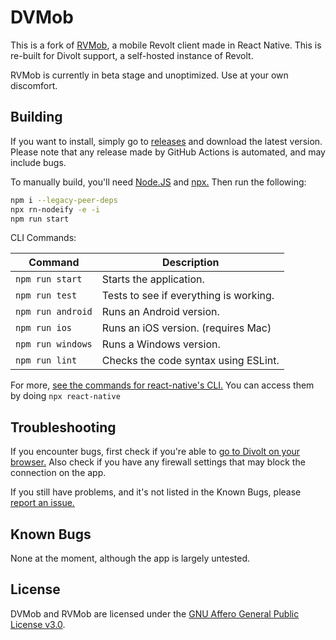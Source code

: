 # DVMob

This is a fork of [RVMob](https://github.com/revoltchat/rvmob), a mobile Revolt client made in React Native. This is re-built for Divolt support, a self-hosted instance of Revolt.

RVMob is currently in beta stage and unoptimized. Use at your own discomfort.

## Building

If you want to install, simply go to [releases](https://github.com/ggtylerr/dvmob/releases) and download the latest version. Please note that any release made by GitHub Actions is automated, and may include bugs.

To manually build, you'll need [Node.JS](https://nodejs.org/en/) and [npx.](https://www.npmjs.com/package/npx) Then run the following:

```sh
npm i --legacy-peer-deps
npx rn-nodeify -e -i
npm run start
```

CLI Commands:

| Command             | Description                            |
| ------------------- | -------------------------------------- |
| `npm run start`     | Starts the application.                |
| `npm run test`      | Tests to see if everything is working. |
| `npm run android`   | Runs an Android version.               |
| `npm run ios`       | Runs an iOS version. (requires Mac)    |
| `npm run windows`   | Runs a Windows version.                |
| `npm run lint`      | Checks the code syntax using ESLint.   |

For more, [see the commands for react-native's CLI.](https://github.com/react-native-community/cli/blob/master/docs/commands.md) You can access them by doing `npx react-native`

## Troubleshooting

If you encounter bugs, first check if you're able to [go to Divolt on your browser.](https://divolt.xyz) Also check if you have any firewall settings that may block the connection on the app.

If you still have problems, and it's not listed in the Known Bugs, please [report an issue.](https://github.com/ggtylerr/dvmob/issues)

## Known Bugs

None at the moment, although the app is largely untested.

## License

DVMob and RVMob are licensed under the [GNU Affero General Public License v3.0](https://github.com/ggtylerr/dvmob/blob/master/LICENSE).